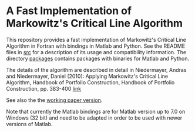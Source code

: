 A Fast Implementation of Markowitz's Critical Line Algorithm
============================================================

This repository provides a fast implementation of Markowitz's Critical Line Algorithm 
in Fortran with bindings in Matlab and Python. See the README files in [src](/src/) for a 
description of its usage and compatibility information. The directory [packages](/packages/) 
contains packages with binaries for Matlab and Python.

The details of the algorithm are described in detail in
Niedermayer, Andras and Niedermayer, Daniel (2010): Applying Markowitz's Critical Line 
Algorithm, Handbook of Portfolio Construction, Handbook of Portfolio Construction, 
pp. 383-400 [link](http://link.springer.com/chapter/10.1007/978-0-387-77439-8_12)

See also the the [working paper version](http://ideas.repec.org/p/ube/dpvwib/dp0701.html).

Note that currently the Matlab bindings are for Matlab version up to 7.0 on Windows 
(32 bit) and need to be adapted in order to be used with newer versions of Matlab.
